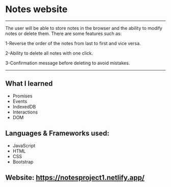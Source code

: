 # Notes website 
***
The user will be able to store notes in the browser and the ability to modify notes or delete them.
There are some features such as:

1-Reverse the order of the notes from last to first and vice versa.

2-Ability to delete all notes with one click.

3-Confirmation message before deleting to avoid mistakes.

***
## What I learned 
- Promises
- Events
- IndexedDB 
- Interactions
- DOM


## Languages & Frameworks used:
- JavaScript
- HTML
- CSS
- Bootstrap




## Website: https://notesproject1.netlify.app/

